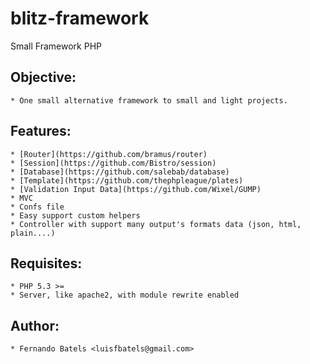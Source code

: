 # blitz-framework

Small Framework PHP

## Objective:
	* One small alternative framework to small and light projects.
	

## Features:
	* [Router](https://github.com/bramus/router)
	* [Session](https://github.com/Bistro/session)
	* [Database](https://github.com/salebab/database)
	* [Template](https://github.com/thephpleague/plates)
	* [Validation Input Data](https://github.com/Wixel/GUMP)
	* MVC
	* Confs file
	* Easy support custom helpers
	* Controller with support many output's formats data (json, html, plain....)

## Requisites:
	* PHP 5.3 >=
	* Server, like apache2, with module rewrite enabled

## Author:
	* Fernando Batels <luisfbatels@gmail.com>
